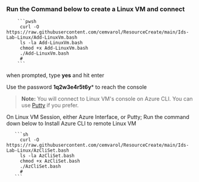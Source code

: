 ### Run the Command below to create a Linux VM and connect

        ```pwsh
         curl -O https://raw.githubusercontent.com/cemvarol/ResourceCreate/main/Ids-Lab-Linux/Add-LinuxVm.bash
         ls -la Add-LinuxVm.bash
         chmod +x Add-LinuxVm.bash
         ./Add-LinuxVm.bash
         #
        ```
        
when prompted, type **yes** and hit enter        

Use the password **1q2w3e4r5t6y*** to reach the console 


> **Note:**  You will connect to Linux VM's console on Azure CLI. You can use [Putty](https://www.chiark.greenend.org.uk/~sgtatham/putty/latest.html) if you prefer. 


On Linux VM Session, either Azure Interface, or Putty;
Run the command down below to Install Azure CLI to remote Linux VM


       ```sh
         curl -O https://raw.githubusercontent.com/cemvarol/ResourceCreate/main/Ids-Lab-Linux/AzCliSet.bash
         ls -la AzCliSet.bash
         chmod +x AzCliSet.bash
         ./AzCliSet.bash
         #
       ```
